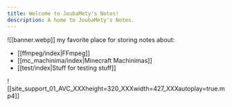 ```yaml
---
title: Welcome to JoubaMety's Notes!
description: A home to JoubaMety's Notes.
---
```

![[banner.webp]]
my favorite place for storing notes about:
* [[ffmpeg/index|FFmpeg]]
* [[mc_machinima/index|Minecraft Machinimas]]
* [[test/index|Stuff for testing stuff]]

![[site_support_01_AVC_XXXheight=320_XXXwidth=427_XXXautoplay=true.mp4]]